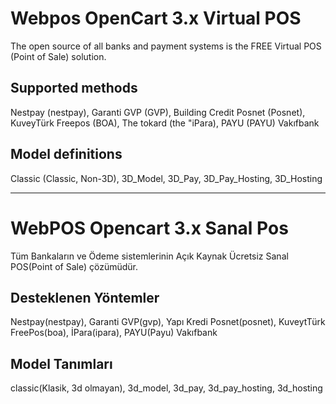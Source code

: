 # Webpos OpenCart 3.x Virtual POS
The open source of all banks and payment systems is the FREE Virtual POS (Point of Sale) solution.

Supported methods
---------------------
Nestpay (nestpay),
Garanti GVP (GVP),
Building Credit Posnet (Posnet),
KuveyTürk Freepos (BOA),
The tokard (the "iPara),
PAYU (PAYU)
Vakıfbank

Model definitions
---------------
Classic (Classic, Non-3D),
3D_Model,
3D_Pay,
3D_Pay_Hosting,
3D_Hosting

-----------------

# WebPOS Opencart 3.x Sanal Pos
Tüm Bankaların ve Ödeme sistemlerinin Açık Kaynak Ücretsiz Sanal POS(Point of Sale) çözümüdür.

Desteklenen Yöntemler
---------------------
Nestpay(nestpay),
Garanti GVP(gvp),
Yapı Kredi Posnet(posnet),
KuveytTürk FreePos(boa),
İPara(ipara),
PAYU(Payu)
Vakıfbank

Model Tanımları
---------------
classic(Klasik, 3d olmayan),
3d_model,
3d_pay,
3d_pay_hosting,
3d_hosting
